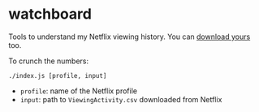 # watchboard

Tools to understand my Netflix viewing history. You can [download yours](https://help.netflix.com/en/node/101917) too.

To crunch the numbers:

```shell
./index.js [profile, input]
```

- `profile`: name of the Netflix profile
- `input`: path to `ViewingActivity.csv` downloaded from Netflix
